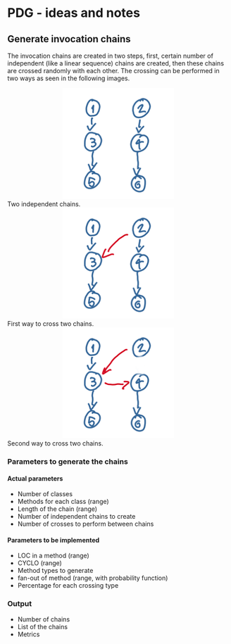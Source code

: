 # PDG - ideas and notes

## Generate invocation chains

The invocation chains are created in two steps, first, certain number of independent (like a linear sequence) chains are created, then these chains are crossed randomly with each other.
The crossing can be performed in two ways as seen in the following images.

<center><img src="./CrossingTypes/base.png" width="50%"/></center>
Two independent chains.
<center><img src="./CrossingTypes/crossing1.png" width="50%"/></center>
First way to cross two chains.
<center><img src="./CrossingTypes/crossing2.png" width="50%"/></center>
Second way to cross two chains.

### Parameters to generate the chains 

#### Actual parameters
- Number of classes
- Methods for each class (range)
- Length of the chain (range)
- Number of independent chains to create
- Number of crosses to perform between chains

#### Parameters to be implemented
- LOC in a method (range)
- CYCLO (range)
- Method types to generate
- fan-out of method (range, with probability function) 
- Percentage for each crossing type

### Output
- Number of chains
- List of the chains
- Metrics
